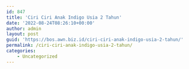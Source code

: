 ```yaml
---
id: 847
title: 'Ciri Ciri Anak Indigo Usia 2 Tahun'
date: '2022-08-24T08:26:10+00:00'
author: admin
layout: post
guid: 'https://bos.awn.biz.id/ciri-ciri-anak-indigo-usia-2-tahun/'
permalink: /ciri-ciri-anak-indigo-usia-2-tahun/
categories:
    - Uncategorized
---
```


